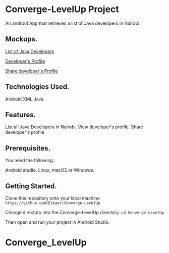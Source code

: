 # Converge-LevelUp Project
An android App that retrieves a list of Java developers in Nairobi.

## Mockups.
[List of Java Developers](https://user-images.githubusercontent.com/22410594/48486981-fff1a900-e82d-11e8-8ac2-0f7f5b710a87.png)

[Developer's Profile](https://user-images.githubusercontent.com/22410594/48486986-02540300-e82e-11e8-96ea-266929cf430f.png)

[Share developer's Profile](https://user-images.githubusercontent.com/22410594/48486991-041dc680-e82e-11e8-8bd1-d4e3c10c9e07.png)


## Technologies Used.
Android
XML
Java

## Features.
List all Java Developers in Nairobi.
View developer's profile.
Share developer's profile

## Prerequisites.
You need the following :

Android studio.
Linux, macOS or Windows.

## Getting Started.
Clone this repository onto your local machine `https://github.com/Estaer/Converge-LevelUp`

Change directory into the Converge-LevelUp directory.
`cd Converge-LevelUp`

Then open and run your project in Android Studio.
# Converge_LevelUp
